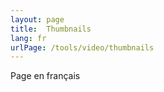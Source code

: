```yaml
---
layout: page
title:  Thumbnails
lang: fr
urlPage: /tools/video/thumbnails
---
```



Page en français